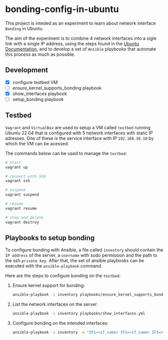 # bonding-config-in-ubuntu

This project is inteded as an experiment to learn about network interface `Bonding` in Ubuntu.

The aim of the experiment is to combine 4 network interfaces into a sigle link with a single IP address, using the steps found in the [Ubuntu Documentation](https://help.ubuntu.com/community/UbuntuBonding), and to develop a set of `Ansible` playbooks that automate this process as much as possible.

## Development
- [x] configure testbed VM
- [ ] ensure_kernel_supports_bonding playbook
- [x] show_interfaces playbook
- [ ] setup_bonding playbook

## Testbed 

`Vagrant` and `VirtualBox` are used to setup a VM called `testbed` running Ubuntu 22.04 that is configured with 5 network interfaces with static IP adresses. One of these is the service interface with IP `192.168.30.10` by which the VM can be acessed.


The commands below can be used to manage the `testbed`:
```bash
# start
vagrant up

# connect with SSH
vagrant ssh

# suspend
vagrant suspend

# resume
vagrant resume

# stop and delete
vagrant destroy
```

## Playbooks to setup bonding

To configure bonding with Ansible, a file called `inventory` should contain the `IP address` of the server, a `username` with sudo permission and the path to the ssh `private key`. After that, the set of ansible playbooks can be executed with the `ansible-playbook` command.

Here are the steps to configure bonding on the `testbed`:

1. Ensure kernel support for bonding:
   ```bash
   ansible-playbook -i inventory playbooks/ensure_kernel_supports_bonding.yml
   ```

2. List the network interfaces on the server:
   ```bash
   ansible-playbook -i inventory playbooks/show_interfaces.yml
   ```

3. Configure bonding on the intended interfaces:
   ```bash
   ansible-playbook -i inventory -e "IF1=<if_name> IF2=<if_name> IF3=<if_name> IF4=<if_name>" playbooks/setup_bonding.yml
   ```